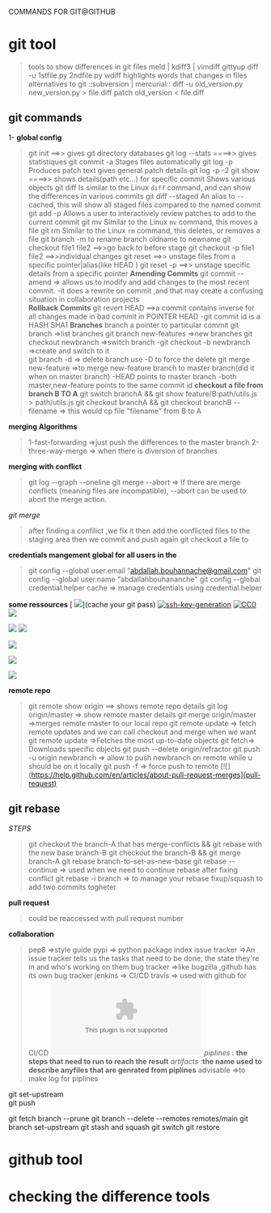 COMMANDS FOR GIT@GITHUB

# git tool
> tools to show differences in git files
> meld | kdiff3 | vimdiff 
> gittyup
> diff -u 1stfile.py 2ndfile.py
> wdiff highlights words that changes in files
> alternatives to git ::subversion | mercurial::
diff -u old_version.py new_version.py > file.diff
patch old_version < file.diff

## git commands 
1- **global config** 
> git init ==>> gives git directory databases
> git log --stats ====>> gives statistiques
>git commit -a Stages files automatically
>git log -p Produces patch text gives general patch details git log -p -2
>git show  ====>> shows  details(path etc...) for specific commit Shows various objects
>git diff Is similar to the Linux `diff` command, and can show the differences in various commits
>git diff --staged An alias to --cached, this will show all staged files compared to the named commit
>git add -p Allows a user to interactively review patches to add to the current commit
>git mv Similar to the Linux `mv` command, this moves a file
>git rm Similar to the Linux `rm` command, this deletes, or removes a file
>git branch -m <oldname> <newname> to rename branch oldname to newname
>git checkout file1 file2 ==>>go back to before stage 
>git checkout -p file1 file2 ==>>individual changes
>git reset ==>> unstage files from a specific pointer|alias(like HEAD )
>git reset -p ==>> unstage specific details from a specific pointer
**Amending Commits**
>git commit --amend =>  allows us to modify and add changes to the most recent commit. 
> -it does a rewrite on commit ,and that may create a confusing situation in collaboration projects	 
**Rollback Commits**
>git revert HEAD ==>a commit contains inverse for all changes made in bad commit in POINTER HEAD
> -git commit id is a HASH SHA1
**Branches**
>branch a pointer to particular commit
>git branch =>list branches
>git branch new-features =>new branches
>git checkout newbranch =>switch branch
> -git checkout -b newbranch =>create and switch to it	
>git branch  -d => delete branch use -D to force the delete
>git merge new-feature =>to merge new-feature branch to master branch(did it when on master branch)
> -HEAD points to master branch
> -both master,new-feature points to the same commit id
**checkout a file from branch B TO A**
>git switch branchA && git show feature/B:path/utils.js > path/utils.js
>git checkout branchA && git checkout branchB -- filename => this would cp file "filename" from B to A

**merging Algorithms**
> 1-fast-forwarding =>just push the differences to the master branch
> 2-three-way-merge => when there is diversion of branches

**merging with conflict**

>git log --graph --oneline
>git merge --abort => If there are merge conflicts (meaning files are incompatible), --abort can be used to abort the merge action.

*git merge*
>after finding a  confilict ,we fix it then add the conflicted files 
>to the staging area then we commit and push again
>git checkout a file to


**credentials mangement**
**global for all users in the**
> git config --global user.email "abdallah.bouhannache@gmail.com"
> git config --global user.name  "abdallahbouhananche"
> git config --global credential.helper cache => manage credentials using credential.helper

**some ressources**
[ ![](https://help.github.com/en/articles/caching-your-github-password-in-git)](cache your git pass)
[ ![ssh-key-generation](https://help.github.com/en/articles/generating-an-ssh-key)](ssh-key-generation)
[![CC0](http://mirrors.creativecommons.org/presskit/buttons/88x31/svg/cc-zero.svg)](LICENSE)
[![](https://help.github.com/en/github/collaborating-with-issues-and-pull-requests/about-merge-conflicts)]()

[![](https://help.github.com/en/github/collaborating-with-issues-and-pull-requests/resolving-a-merge-conflict-using-the-command-line)](resolv-merge)
[![](http://google.github.io/styleguide/)](1)

[![](https://help.github.com/en/articles/about-pull-request-reviews)](1)

[![](https://medium.com/osedea/the-perfect-code-review-process-845e6ba5c31)](1)

[![](https://smartbear.com/learn/code-review/what-is-code-review/)](1)



**remote repo**
>git remote show origin ==> shows remote repo details
>git log origin/master => show remote master details
>git merge origin/master =>merges remote master to our local repo
>git remote update => fetch remote updates and we can call checkout and merge when we want
>git remote update =>Fetches the most up-to-date objects
>git fetch=> Downloads specific objects
>git push --delete origin/refractor
>git push -u origin newbranch => allow to push newbranch on remote while u should be on it locally
>git push -f => force push to remote
[![](https://help.github.com/en/articles/about-pull-request-merges](pull-request)

## **git rebase**
*STEPS*
>git checkout the branch-A that has merge-conflicts && git rebase with the new base branch-B
>git checkout the branch-B && git merge branch-A
>git rebase branch-to-set-as-new-base
>git rebase --continue => used when we need to continue rebase after fixing conflict
>git rebase -i branch => to manage your rebase fixup/squash to add two commits togheter 


**pull request**
>could be reaccessed with pull request number



**collaboration**
>pep8 =>style guide 
>pypi => python package index
>issue tracker  =>An issue tracker tells us the tasks that need to be done, the state they're in and who's working on them
>bug tracker =>like bugzilla ,github has its own bug tracker
>jenkins => CI/CD 
>travis => used with github for CI/CD [![](www.travis-ci.com)](travis)
>*piplines* : **the steps that need to run to reach the result**
>*artifacts* :**the name used to describe anyfiles that are genrated from piplines**
>advisable =>to make log for piplines




git set-upstream  
git push

git fetch branch --prune
git branch --delete --remotes remotes/main
git branch set-upstream
git stash and squash
git switch
git restore


# github tool



# checking the difference tools
